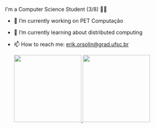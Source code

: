


I'm a Computer Science Student (3/8)  👨‍💻 

- 🔭 I’m currently working on PET Computação  
- 🌱 I’m currently learning about distributed computing
- 📫 How to reach me: erik.orsolin@grad.ufsc.br
 
  <div>
  <a href="https://github.com/erikorsolin">
  <img height="180em" src="https://github-readme-stats.vercel.app/api?username=erikorsolin&show_icons=true&theme=github_dark"/>
  <img height="180em" src="https://github-readme-stats.vercel.app/api/top-langs/?username=erikorsolIn&layout=compact&langs_count=7&theme=github_dark"/>
</div><br>
  




